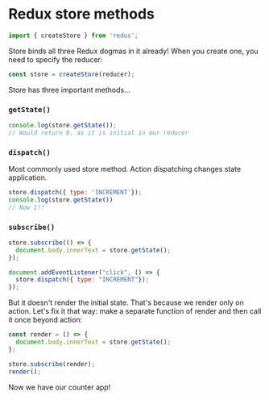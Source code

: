 <h1>Redux store methods</h1>

```js
import { createStore } from 'redux';
```

Store binds all three Redux dogmas in it already! When you create one, you need to specify the reducer:

```js
const store = createStore(reducer);
```

Store has three important methods...

### `getState()`

```js
console.log(store.getState());
// Would return 0. as it is initial in our reducer
```

### `dispatch()`

Most commonly used store method.
Action dispatching changes state application.

```js
store.dispatch({ type: 'INCREMENT'});
console.log(store.getState())
// Now 1!!
```

### `subscribe()`

```js
store.subscribe(() => {
  document.body.innerText = store.getState();
});

document.addEventListener("click", () => {
  store.dispatch({ type: "INCREMENT"});
});
```

But it doesn't render the initial state. That's because we render only on action. Let's fix it that way: make a separate function of render and then call it once beyond action:

```js
const render = () => {
  document.body.innerText = store.getState();
};

store.subscribe(render);
render();
```

Now we have our counter app!